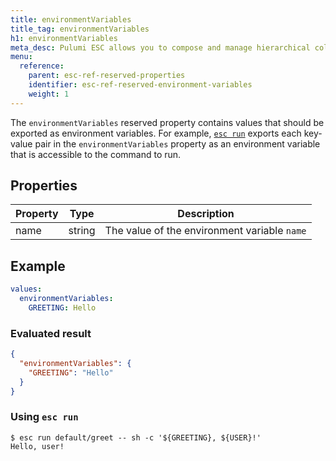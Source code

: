 ```yaml
---
title: environmentVariables
title_tag: environmentVariables
h1: environmentVariables
meta_desc: Pulumi ESC allows you to compose and manage hierarchical collections of configuration and secrets and consume them in various ways.
menu:
  reference:
    parent: esc-ref-reserved-properties
    identifier: esc-ref-reserved-environment-variables
    weight: 1
---
```


The `environmentVariables` reserved property contains values that should be exported as environment variables. For example, [`esc run`](/docs/esc/cli/commands/esc_run) exports each key-value pair in the `environmentVariables` property as an environment variable that is accessible to the command to run.

## Properties

| Property | Type   | Description                                                       |
|----------|--------|-------------------------------------------------------------------|
| name     | string | The value of the environment variable `name`

## Example

```yaml
values:
  environmentVariables:
    GREETING: Hello
```

### Evaluated result

```json
{
  "environmentVariables": {
    "GREETING": "Hello"
  }
}
```

### Using `esc run`

```console
$ esc run default/greet -- sh -c '${GREETING}, ${USER}!'
Hello, user!
```

